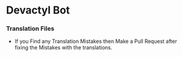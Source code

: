 # Devactyl Bot

### Translation Files

- If you Find any Translation Mistakes then Make a Pull Request after fixing the Mistakes with the translations.
